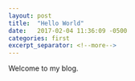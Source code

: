 ```yaml
---
layout: post
title:  "Hello World"
date:   2017-02-04 11:36:09 -0500
categories: first
excerpt_separator: <!--more-->
---
```

Welcome to my blog.
